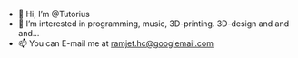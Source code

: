 - 👋 Hi, I’m @Tutorius
- 👀 I’m interested in programming, music, 3D-printing. 3D-design and and and...
- 📫 You can E-mail me at ramjet.hc@googlemail.com

<!---
Tutorius/Tutorius is a ✨ special ✨ repository because its `README.md` (this file) appears on your GitHub profile.
You can click the Preview link to take a look at your changes.
--->
